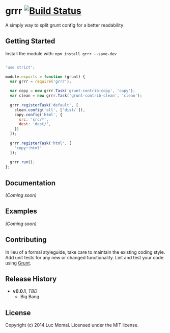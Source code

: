 # grrr [![Build Status](https://secure.travis-ci.org/LucM/grrr.png?branch=master)](http://travis-ci.org/LucM/grrr)

A simply way to split grunt config for a better readability

## Getting Started
Install the module with: `npm install grrr --save-dev`

```javascript

'use strict';

module.exports = function (grunt) {
  var grrr = require('grrr');
  
  var copy = new grrr.Task('grunt-contrib-copy', 'copy');
  var clean = new grrr.Task('grunt-contrib-clean', 'clean');
  
  grrr.registerTask('default', [
    clean.config('all', ['dist/']),
    copy.config('html', {
      src: 'src/*',
      dest: 'dest/',
    })
  ]);
  
  grrr.registerTask('html', [
    'copy::html'
  ]);
  
  grrr.run();
};

```

## Documentation
_(Coming soon)_

## Examples
_(Coming soon)_

## Contributing
In lieu of a formal styleguide, take care to maintain the existing coding style. Add unit tests for any new or changed functionality. Lint and test your code using [Grunt](http://gruntjs.com/).

## Release History
- **v0.0.1**, *TBD*
    - Big Bang
    
## License
Copyright (c) 2014 Luc Momal. Licensed under the MIT license.

